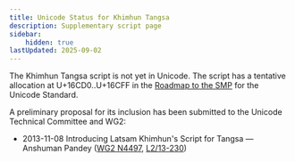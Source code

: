 ```yaml
---
title: Unicode Status for Khimhun Tangsa
description: Supplementary script page
sidebar:
    hidden: true
lastUpdated: 2025-09-02
---
```


The Khimhun Tangsa script is not yet in Unicode. The script has a tentative allocation at U+16CD0..U+16CFF in the [Roadmap to the SMP](http://www.unicode.org/roadmaps/smp/) for the Unicode Standard.

[comment]: # (end of intro)

[comment]: # (start of blocks)



[comment]: # (end of blocks)

[comment]: # (start of chars)



[comment]: # (end of chars)

[comment]: # (start of rest)

A preliminary proposal for its inclusion has been submitted to the Unicode Technical Committee and WG2:

- 2013-11-08 Introducing Latsam Khimhun's Script for Tangsa — Anshuman Pandey ([WG2 N4497](https://www.unicode.org/wg2/docs/n4497.pdf), [L2/13-230](http://www.unicode.org/cgi-bin/GetMatchingDocs.pl?L2/13-230))
